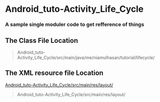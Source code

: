 # Android_tuto-Activity_Life_Cycle

### A sample single moduler code to get refference of things

## The Class File Location
> Android_tuto-Activity_Life_Cycle/src/main/java/me/niamulhasan/tutorial/lifecycle/

## The XML resource file Location
[Android_tuto-Activity_Life_Cycle/src/main/res/layout/](Android_tuto-Activity_Life_Cycle/src/main/res/layout/)
> Android_tuto-Activity_Life_Cycle/src/main/res/layout/